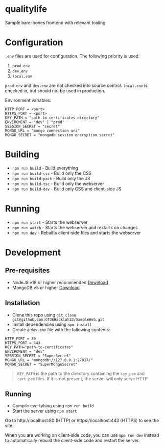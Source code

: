 # qualitylife

Sample bare-bones frontend with relevant tooling

# Configuration

`.env` files are used for configuration. The following priority is used:

1. `prod.env`
2. `dev.env`
3. `local.env`

`prod.env` and `dev.env` are not checked into source control. `local.env` is checked in, but should not be used in production.

Environment variables:

```
HTTP_PORT = <port>
HTTPS_PORT = <port>
KEY_PATH = "path-to-certificates-directory"
ENVIROMENT = "dev" | "prod"
SESSION_SECRET = "secret"
MONGO_URL = "mongo connection uri"
MONGO_SECRET = "mongodb session encryption secret"
```

# Building

- `npm run build` - Build everything
- `npm run build-css` - Build only the CSS
- `npm run build-pack` - Build only the JS
- `npm run build-tsc` - Build only the webserver
- `npm run build-dev` - Build only CSS and client-side JS

# Running

- `npm run start` - Starts the webserver
- `npm run watch` - Starts the webserver and restarts on changes
- `npm run dev` - Rebuilts client-side files and starts the webserver

# Development

## Pre-requisites

- NodeJS v18 or higher recommended [Download](https://nodejs.org/en/download/)
- MongoDB v5 or higher [Download](https://www.mongodb.com/try/download/community)

## Installation

- Clone this repo using `git clone git@github.com:GTDEHacklah23/SampleWeb.git`
- Install dependencies using `npm install`
- Create a `dev.env` file with the following contents:

```
HTTP_PORT = 80
HTTPS_PORT = 443
KEY_PATH="path-to-certificates"
ENVIROMENT = "dev"
SESSION_SECRET = "SuperSecret"
MONGO_URL = "mongodb://127.0.0.1:27017/"
MONGO_SECRET = "SuperMongoSecret"

```

> `KEY_PATH` is the path to the directory containing the `key.pem` and `cert.pem` files.
> If it is not present, the server will only serve HTTP

## Running

- Compile evertyhing using `npm run build`
- Start the server using `npm start`

Go to http://localhost:80 (HTTP) or https://localhost:443 (HTTPS) to see the site.

When you are working on client-side code, you can use `npm run dev` instead to automatically rebuild the client-side code and restart the server.
